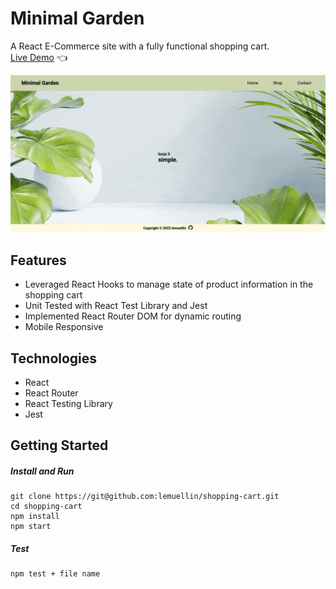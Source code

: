 # Minimal Garden
A React E-Commerce site with a fully functional shopping cart.  
[Live Demo](https://lemuellin.github.io/shopping-cart/) :point_left:

<img src="./src/asset/screenshot/minimalGardenCompressed.gif">

## Features
-	Leveraged React Hooks to manage state of product information in the shopping cart
-	Unit Tested with React Test Library and Jest
-   Implemented React Router DOM for dynamic routing
-	Mobile Responsive

## Technologies
-	React
-	React Router
-	React Testing Library
-	Jest

## Getting Started
##### Install and Run
```
git clone https://git@github.com:lemuellin/shopping-cart.git
cd shopping-cart
npm install
npm start
```
##### Test
```
npm test + file name
```